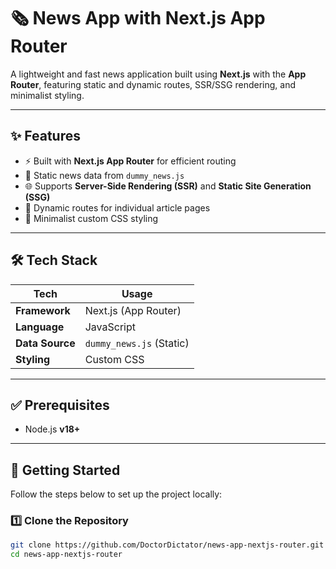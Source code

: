 # 🗞️ News App with Next.js App Router

A lightweight and fast news application built using **Next.js** with the **App Router**, featuring static and dynamic routes, SSR/SSG rendering, and minimalist styling.

---

## ✨ Features

- ⚡ Built with **Next.js App Router** for efficient routing
- 📄 Static news data from `dummy_news.js`
- 🌐 Supports **Server-Side Rendering (SSR)** and **Static Site Generation (SSG)**
- 📰 Dynamic routes for individual article pages
- 🎨 Minimalist custom CSS styling

---

## 🛠️ Tech Stack

| Tech        | Usage             |
|-------------|-------------------|
| **Framework** | Next.js (App Router) |
| **Language**  | JavaScript          |
| **Data Source** | `dummy_news.js` (Static) |
| **Styling**  | Custom CSS        |

---

## ✅ Prerequisites

- Node.js **v18+**

---

## 🚀 Getting Started

Follow the steps below to set up the project locally:

### 1️⃣ Clone the Repository

```bash
git clone https://github.com/DoctorDictator/news-app-nextjs-router.git
cd news-app-nextjs-router
